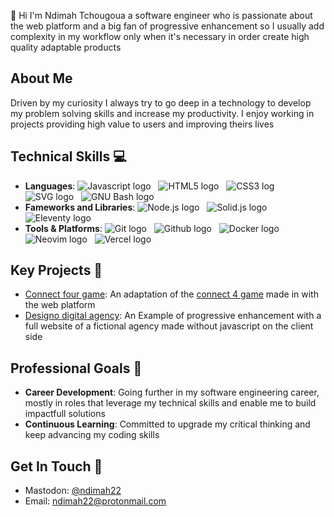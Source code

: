 👋 Hi I'm Ndimah Tchougoua a software engineer who is passionate about the web platform and a big fan of progressive enhancement so I usually add complexity in my workflow only when it's necessary in order create high quality adaptable products

## About Me

Driven by my curiosity I always try to go deep in a technology to develop my problem solving skills and increase my productivity. I enjoy working in projects providing high value to users and improving theirs lives 

## Technical Skills 💻

- **Languages**: ![Javascript logo](https://img.shields.io/badge/Javascript-5f5f5f?logo=javascript) &nbsp; ![HTML5 logo](https://img.shields.io/badge/HTML-35B6A4?logo=html5) &nbsp; ![CSS3 log](https://img.shields.io/badge/CSS-43418E?logo=css3) &nbsp; ![SVG logo](https://img.shields.io/badge/SVG-A44777?logo=svg) &nbsp; ![GNU Bash logo](https://img.shields.io/badge/GNU%20Bash-64464B?logo=gnubash) &nbsp;
- **Fameworks and Libraries**: ![Node.js logo](https://img.shields.io/badge/Node.js-474d55?logo=nodedotjs) &nbsp; ![Solid.js logo](https://img.shields.io/badge/Solid.js-466461?logo=solid) &nbsp; ![Eleventy logo](https://img.shields.io/badge/Eleventy-3b466a?logo=eleventy) &nbsp;
- **Tools & Platforms**: ![Git logo](https://img.shields.io/badge/Git-731f1f?logo=git) &nbsp; ![Github logo](https://img.shields.io/badge/Github-175482?logo=github) &nbsp; ![Docker logo](https://img.shields.io/badge/Docker-3b460a?logo=docker) &nbsp; ![Neovim logo](https://img.shields.io/badge/Neovim-1B576F?logo=neovim) &nbsp; ![Vercel logo](https://img.shields.io/badge/Vercel-3b466a?logo=vercel) &nbsp; 

## Key Projects 🚀

- [Connect four game](https://github.com/jay-ike/connect-four-game): An adaptation of the [connect 4 game](https://en.wikipedia.org/wiki/Connect_Four) made in with the web platform
- [Designo digital agency](https://github.com/jay-ike/designo-website): An Example of progressive enhancement with a full website of a fictional agency made without javascript on the client side

## Professional Goals 🎯

- **Career Development**: Going further in my software engineering career, mostly in roles that leverage my technical skills and enable me to build impactfull solutions
- **Continuous Learning**: Committed to upgrade my critical thinking and keep advancing my coding skills

## Get In Touch 🤙

- Mastodon: [@ndimah22](https://mastodon.social/@ndimah22)
- Email: [ndimah22@protonmail.com](mailto:ndimah22@protonmail.com)


